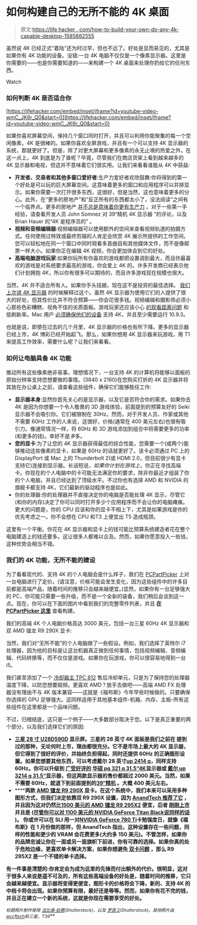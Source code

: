 # 如何构建自己的无所不能的 4K 桌面

> 原文:[https://life hacker . com/how-to-build-your-own-do-any-4k-capable-desktop-1585882555](https://lifehacker.com/how-to-build-your-own-do-anything-4k-capable-desktop-1585882555)

虽然说 4K 已经正式“着陆”还为时过早，但也不远了。好处是显而易见的，尤其是如果你有 4K 功能的设备。没错:一台 4K 电脑不仅仅是一个像素显示器。这里是你需要的——也是你需要知道的——来构建一个 4K 桌面来处理你扔给它的任何东西。

Watch

### 如何判断 4K 是否适合你

 [https://lifehacker.com/embed/inset/iframe?id=youtube-video-wmC_JK6r_Q0&start=0](https://lifehacker.com/embed/inset/iframe?id=youtube-video-wmC_JK6r_Q0&start=0) 

如果你喜欢屏幕空间，保持几个窗口同时打开，并且可以利用你能聚集的每一个空闲像素，4K 是很棒的。如果你喜欢全屏游戏，并且有一个可以支持 4K 显示器的系统，那就更好了。但是，除了对更大屏幕和更多像素的永无止境的热爱之外，在这一点上，4K 到底是为了谁呢？毕竟，尽管我们在商店货架上看到越来越多的 4K 显示器和电视，但这并不意味着它们很实用。让我们来看看谁能从 4K 中获益:

*   **开发者、交易者和其他多窗口爱好者**:生产力爱好者欢欣鼓舞:你将得到的第一个好处是可以玩的巨大屏幕空间。这意味着更多的窗口和应用程序可以并排显示。如果你需要一次打开很多东西，这很好，但是当然，这也意味着更多的分心。此外，在“更多的房地产”和“反正所有的东西都太小了，没法阅读”之间有一个临界点。更多的房地产 [并不总是意味着你更有生产力](http://lifehacker.com/seven-productivity-myths-debunked-by-science-and-comm-5965826) 。对于一些第一手经验，请查看开发人员 John Somnez 对 39“精机 4K 显示器 ”的评论，以及 Brian Hauer 的“4K 是程序员的” 。
*   **视频和音频编辑器**:视频编辑器可以使用额外的空间来查看视频轨道的拍摄方式。任何使用过特效或最终剪辑的人肯定会欣赏 4K 展示所提供的工作空间。您可以轻松地在同一个窗口中同时观看多首曲目和其他媒体文件，而不是像邮票一样大小。如果你正在编辑 4K 视频，你会更加体会到它的好处。
*   **高端电脑游戏玩家**:如果你玩所有你喜欢的游戏都把设置调到最大，而且你最喜欢的游戏是对系统要求最高的游戏，你会爱上 4K 的。许多开发商已经表示他们计划拥抱 4K，所以你有很多可以期待的，而且许多游戏现在规模也很大。

当然，4K 并不适合所有人。如果你手头拮据，现在这不是投资的最佳选择。 [我们上次讲 4K 显示器](http://lifehacker.com/what-is-4k-and-should-i-buy-a-4k-display-right-now-1540920905) 的时候解释过这个。虽然 4K 显示器为使用它们的人提供了很大的好处，但其性价比并不符合预算——你会花很多钱。视频编辑和摄影师必须小心那些色彩糟糕、视角不佳的劣质面板。游戏玩家还应该小心 [的观看距离问题](http://www.gamesradar.com/what-difference-between-1080p-and-720p-gamer) 和低刷新率。Mac 用户 [必须确保他们的设备](http://support.apple.com/kb/ht6008) 支持 4K，并且至少需要运行 10.9.3。

也就是说，即使在过去的几个月里，4K 显示器的价格也有所下降。更多的显示器已经上市，4K 博彩已经开始起飞。那么，如果你想用 4K 显示器来玩游戏，用 T1 来提高工作效率，需要什么呢？让我们来看看。

### 如何让电脑具备 4K 功能

推动所有这些像素绝非易事。理想情况下，一台支持 4K 的计算机将能够以面板的原始分辨率支持您想要做的事情。(3840 x 2160)在您购买打折的 4K 显示器并将其放在办公桌上之前，请查看这些组件，确保它们能够胜任工作:

*   **显示器本身**:显然你首先关心的是显示器，以及它是否符合你的需求。如果你去 4K 是因为你想要一个令人敬畏的 3D 游戏体验，前面提到的预算友好的 Seiki 显示器不会吸引你。它们被限制在 30Hz。然而，对于开发人员、作家或其他不需要 60Hz 工作的人来说，这很好，价格(通常在 400 美元左右)也很有吸引力。像通常情况一样，将 60Hz 和 3D 游戏添加到组合中将需要更多的功率(和更多的钱)。幸好不是*多*多。
*   **您的显卡**:为了让您的 4K 显示器获得最佳的综合性能，您需要一个(或两个)能够推动这些像素的显卡，如果是 60Hz 的话就更好了。该卡必须通过 PC 上的 DisplayPort 或 Mac 上的 Thunderbolt 2(或 HDMI 2.0，但目前很少有显卡支持它)连接到显示器。长话短说，*如果你计划在游戏上*，你正在寻找高端卡。你现在的个人电脑中的卡可能无法满足你的要求，除非你最近才组装了你的个人电脑，并且已经达到了顶级水平。不过你也有选择 AMD 和 NVIDIA 的旗舰卡都支持 4K，它们最新的驱动程序也是如此。
*   你的处理器:你的处理器并不直接决定你的电脑是否能处理 4K 显示，尽管它(和你的内存)决定了你可以同时打开多少个应用程序而不会让你的电脑瘫痪。更大的问题是，你的 CPU 应该和你的显卡不相上下，尤其是如果游戏是你的优先考虑之一。你不会想在 CPU 和T3 上便宜出 T5 造成瓶颈。

这里有一个平衡。你花在 4K 显示器和显卡上的钱可能比预算系统建造者花在整个电脑建造上的钱还要多。这让很多人都难以企及。然而，如果你愿意投入一些钱，这种优势会相当不错。

### 我们的 4K 功能，无所不能的建设

为了看看现代的、支持 4K 的个人电脑会是什么样子，我们在 [PCPartPicker](http://pcpartpicker.com/) 上对一台电脑进行了定价。(请注意，价格可能会发生变化，因为这些组件中的许多目前都是高端产品，随着时间的推移只会越来越便宜。)显然，如果你有一台足够强大的 PC，你可能只需要一些升级，而不是一个全新的装备，我们稍后会谈到这一点。现在，你可以在下面的图片中看到我们的完整零件列表，并且 [**在 PCPartPicker 这里**](http://pcpartpicker.com/user/LifehackerPC/saved/XPtYcf) 查看构建。

我们的高端 4K 个人电脑价格高达 3000 美元，包括一台三星 60Hz 4K 显示器和双 AMD 镭龙 R9 290X 显卡:

当然，我们对“无所不能”的个人电脑做了一些假设。例如，我们选择了英特尔 i7 处理器，因为他的目标是让这台机器真正做到任何事情，包括视频编辑、音频编辑、代码转换等，而不仅仅是游戏。如果你在玩游戏，你可以很容易地得到一台 i5。

我们甚至添加了一个 [冷却器主 TPC 812](https://pcpartpicker.com/part/cooler-master-cpu-cooler-rrt81224pkr1) 售后冷却单元，只是为了保持您的处理器温度下降，以防您想要超频。更喜欢 AMD？放手去做吧——高端 AMD FX 处理器没有理由不与 4K 版本兼容——这就是《福布斯》今年早些时候做的。只要确保你选择的 GPU 足够强大。这同样适用于其他基本组件-机箱、内存、主板-所有这些组件在这里都是一个品味问题。

不过，归根结底，这只是一个例子——大多数部分取决于您。以下是真正重要的两个部分，以及我们选择它们的原因:

*   **[**三星 28 寸 U28D590D**](https://pcpartpicker.com/part/samsung-monitor-u28d590d) **显示屏**。三星的 28 英寸 4K 面板是我们之前在 提到过的那种，无论何时上市，理由都很充分。它不是市场上最大的 4K 显示器，但它得到了很好的评价，并始终负担得起，同时还提供 60Hz 的正确图形设置。如果您想要其他东西，可以考虑戴尔 28 英寸[**up 2414 q**](http://pcpartpicker.com/part/dell-monitor-up2414q)，同样支持 60Hz。你可以升级到 [广受好评的](http://www.pugetsystems.com/labs/articles/4K-Monitor-Requirements-and-Usage-492/) [**华硕 pq 321 q 31.5“4K**](http://pcpartpicker.com/part/asus-monitor-pq321q)**显示器或 [**戴尔 up 3214 q 31.5“**](http://pcpartpicker.com/part/dell-monitor-up3214q)**显示器，但这两款显示器的售价都超过 2000 美元。当然，如果不需要 60Hz，就退下到前面提到的[39“精机](http://www.amazon.com/Seiki-SE39UY04-39-Inch-Ultra-120Hz/dp/B00DOPGO2G?asc_campaign=InlineText&asc_refurl=https://lifehacker.com/how-to-build-your-own-do-anything-4k-capable-desktop-1585882555&asc_source=&tag=kinjalifehackerlink-20) 。大概 400 美元左右。******
*   ********两款** [**AMD 镭龙 R9 290X**](https://pcpartpicker.com/part/xfx-video-card-r9290xedfd) **显卡。**在这个系统中，我们本来可以采用多种图形方式，但我们决定依靠双 R9 290X 设置，因为 [AnandTech 推荐了它](http://www.anandtech.com/show/7703/desktop-video-card-buyers-guide-january-2014) ，并且因为这对仍然比[1500 美元的 AMD 镭龙 R9 295X2](http://www.newegg.com/Product/Product.aspx?Item=N82E16814202108) 便宜，后者 [刚刚上市](http://www.anandtech.com/show/7930/the-amd-radeon-r9-295x2-review) 并且是 [(尽管你可以对 1100 美元的 NVIDIA GeForce Titan Black](http://www.brightsideofnews.com/2014/04/09/amd-radeon-r9-295x2-review-the-definitive-4k-gaming-graphics-card/)[**说同样的话**](http://lifehacker.com/www.newegg.com/Product/Product.aspx?Item=N82E16814121865) )。 你或许可以在 SLI 用一对[**NVIDIA GeForce 780 Ti**](http://www.amazon.com/gp/product/B00GDIIIPW/?asc_campaign=InlineText&asc_refurl=https://lifehacker.com/how-to-build-your-own-do-anything-4k-capable-desktop-1585882555&asc_source=&tag=kinjalifehackerlink-20)卡勉强度日，就像《福布斯》在 1 月份做的那样，但 AnandTech 指出，这种设置存在一些问题，同样的性能和更少的 VRAM 会花费更多(大约多 150 美元)。不管怎样，如果你的品牌忠诚让你在一面或另一面旗帜下前进，你有可靠的选择。如果你真的处于危险边缘，更喜欢单卡解决方案，如果你想避免 [双卡问题](http://lifehacker.com/is-it-worth-it-to-run-two-graphics-cards-in-my-gaming-p-5994276) ，那么 R9 295X2 是一个不错的单卡选择。******

****有一件事是清楚的:你肯定会为成为这里的先锋而付出额外的代价。很明显，这对于很多人来说是遥不可及的，所有这些高端设备的好处是，随着时间的推移，它只会越来越便宜。显示器将变得更便宜，图形卡的价格将会下降，新的、支持 4K 的中档卡将会出现。如果你预算有限，最好还是等等。然而，如果你有花不完的钱，并且正在建立一个新的系统，这就是你现在需要享受的好处。****

****<small>*标题照片制作使用*</small> [<small>*法比奥·伯蒂*</small>](http://www.shutterstock.com/pic.mhtml?id=171828131&src=id)<small>*(Shutterstock)，以及*</small> [<small>*罗宾 2*</small>](http://www.shutterstock.com/pic.mhtml?id=154949552&src=id)<small>*(Shutterstock)。其他照片由*</small>[<small>*wccftech*</small>](http://wccftech.com/amd-radeon-r9-290x-hawaii-gpu-final-model-pictured-hot-cooler-design/)<small>*和三星。*T39</small>****